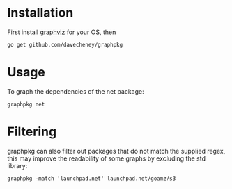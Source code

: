 # Installation

First install [graphviz](http://graphviz.org/Download.php) for your OS, then

	go get github.com/davecheney/graphpkg

# Usage

To graph the dependencies of the net package:

	graphpkg net

# Filtering

graphpkg can also filter out packages that do not match the supplied regex, this may improve the readability of some graphs by excluding the std library:

	graphpkg -match 'launchpad.net' launchpad.net/goamz/s3

